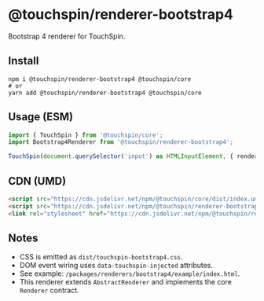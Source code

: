 @touchspin/renderer-bootstrap4
==============================

Bootstrap 4 renderer for TouchSpin.

## Install

```
npm i @touchspin/renderer-bootstrap4 @touchspin/core
# or
yarn add @touchspin/renderer-bootstrap4 @touchspin/core
```

## Usage (ESM)

```ts
import { TouchSpin } from '@touchspin/core';
import Bootstrap4Renderer from '@touchspin/renderer-bootstrap4';

TouchSpin(document.querySelector('input') as HTMLInputElement, { renderer: Bootstrap4Renderer });
```

## CDN (UMD)

```html
<script src="https://cdn.jsdelivr.net/npm/@touchspin/core/dist/index.umd.js"></script>
<script src="https://cdn.jsdelivr.net/npm/@touchspin/renderer-bootstrap4/dist/index.umd.js"></script>
<link rel="stylesheet" href="https://cdn.jsdelivr.net/npm/@touchspin/renderer-bootstrap4/dist/touchspin-bootstrap4.css" />
```

## Notes
- CSS is emitted as `dist/touchspin-bootstrap4.css`.
- DOM event wiring uses `data-touchspin-injected` attributes.
- See example: `/packages/renderers/bootstrap4/example/index.html`.
 - This renderer extends `AbstractRenderer` and implements the core `Renderer` contract.
